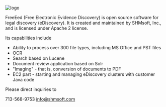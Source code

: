 ![logo](http://shmsoft.com/images/shmsoft.png)

FreeEed (Free Electronic Evidence Discovery) is open source software for legal discovery (eDiscovery). It is created and maintained by SHMsoft, Inc., and is licensed under Apache 2 license.

Its capabilities include 

* Ability to process over 300 file types, including MS Office and PST files
* OCR
* Search based on Lucene
* Document review application based on Solr
* "Imaging" - that is, conversion of documents to PDF
* EC2 part - starting and managing eDiscovery clusters with customer Java code

Please direct inquiries  to

713-568-9753
info@shmsoft.com


